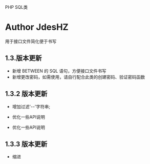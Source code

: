 PHP SQL类
# Author JdesHZ

用于接口文件简化便于书写

## 1.3.版本更新
* 新增 BETWEEN 的 SQL 语句，方便接口文件书写
* 新增更改密码，如需使用，请自行配合此类的创建密码、验证密码函数

## 1.3.2 版本更新

*	增加过滤'--'字符串;

*	优化一些API说明

*	优化一些API说明

## 1.3.3 版本更新

*	缩进